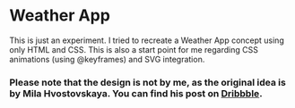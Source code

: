 # Weather App

This is just an experiment. I tried to recreate a Weather App concept using only HTML and CSS.
This is also a start point for me regarding CSS animations (using @keyframes) and SVG integration.

### Please note that the design is not by me, as the original idea is by Mila Hvostovskaya. You can find his post on [Dribbble](https://dribbble.com/shots/4239996-Weather-App).
